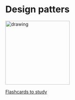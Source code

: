 # Design patters

<img src="https://s3.amazonaws.com/knowt.com/images/knowt-logo.png" alt="drawing" width="200"/>

[Flashcards to study](https://knowt.com/flashcards/d7c0967a-9627-4e81-af7b-94abb86af7cc)